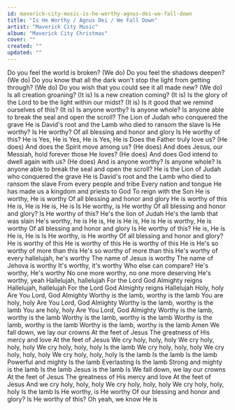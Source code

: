 ```yaml
---
id: maverick-city-music-is-he-worthy-agnus-dei-we-fall-down
title: "Is He Worthy / Agnus Dei / We Fall Down"
artist: "Maverick City Music"
album: "Maverick City Christmas"
cover: ""
created: ""
updated: ""
---
```


Do you feel the world is broken? (We do)
Do you feel the shadows deepen? (We do)
Do you know that all the dark won't stop the light from getting through? (We do)
Do you wish that you could see it all made new? (We do)
Is all creation groaning? (It is)
Is a new creation coming? (It is)
Is the glory of the Lord to be the light within our midst? (It is)
Is it good that we remind ourselves of this? (It is)
Is anyone worthy? Is anyone whole?
Is anyone able to break the seal and open the scroll?
The Lion of Judah who conquered the grave
He is David's root and the Lamb who died to ransom the slave
Is He worthy? Is He worthy?
Of all blessing and honor and glory
Is He worthy of this?
He is
Yes, He is
Yes, He is
Yes, He is
Does the Father truly love us? (He does)
And does the Spirit move among us? (He does)
And does Jesus, our Messiah, hold forever those He loves? (He does)
And does God intend to dwell again with us? (He does)
And is anyone worthy? Is anyone whole?
Is anyone able to break the seal and open the scroll?
He is the Lion of Judah who conquered the grave
He is David's root and the Lamb who died to ransom the slave
From every people and tribe
Every nation and tongue
He has made us a kingdom and priests to God
To reign with the Son
He is worthy, He is worthy
Of all blessing and honor and glory
He is worthy of this
He is, He is
He is, He is
Is He worthy, is He worthy
Of all blessing and honor and glory?
Is He worthy of this?
He's the lion of Judah
He's the lamb that was slain
He's worthy, he is
He is, He is
He is, He is
He is worthy, He is worthy
Of all blessing and honor and glory
Is He worthy of this?
He is, He is
He is, He is
Is He worthy, is He worthy
Of all blessing and honor and glory?
He is worthy of this
He is worthy of this
He is worthy of this
He is
He's so worthy of more than this
He's so worthy of more than this
He's worthy of every hallelujah, he's worthy
The name of Jesus is worthy
The name of Jehova is worthy
It's worthy, it's worthy
Who else can compare?
He's worthy, He's worthy
No one more worthy, no one more deserving
He's worthy, yeah
Hallelujah, hallelujah
For the Lord God Almighty reigns
Hallelujah, hallelujah
For the Lord God Almighty reigns
Hallelujah
Holy, holy
Are You Lord, God Almighty
Worthy is the lamb, worthy is the lamb
You are holy, holy
Are You Lord, God Almighty
Worthy is the lamb, worthy is the lamb
You are holy, holy
Are You Lord, God Almighty
Worthy is the lamb, worthy is the lamb
Worthy is the lamb, worthy is the lamb
Worthy is the lamb, worthy is the lamb
Worthy is the lamb, worthy is the lamb
Amen
We fall down, we lay our crowns
At the feet of Jesus
The greatness of His mercy and love
At the feet of Jesus
We cry holy, holy, holy
We cry holy, holy, holy
We cry holy, holy, holy
Is the lamb
We cry holy, holy, holy
We cry holy, holy, holy
We cry holy, holy, holy
Is the lamb
Is the lamb
Is the lamb
Powerful and mighty
Is the lamb
Everlasting
Is the lamb
Strong and mighty is the lamb
Is the lamb
Jesus is the lamb
Is
We fall down, we lay our crowns
At the feet of Jesus
The greatness of His mercy and love
At the feet of Jesus
And we cry holy, holy, holy
We cry holy, holy, holy
We cry holy, holy, holy
Is the lamb
Is He worthy, is He worthy
Of our blessing and honor and glory?
Is He worthy of this?
Oh yeah, we know He is